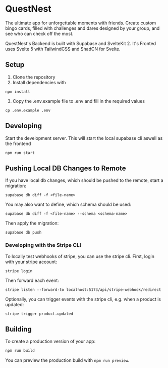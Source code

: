 # QuestNest

The ultimate app for unforgettable moments with friends. Create custom bingo cards, filled with challenges and dares designed by your group, and see who can check off the most.

QuestNest's Backend is built with Supabase and SvelteKit 2. It's Fronted uses Svelte 5 with TailwindCSS and ShadCN for Svelte.

## Setup

1. Clone the repository
2. Install dependencies with

```shell
npm install
```

3. Copy the .env.example file to .env and fill in the required values

```shell
cp .env.example .env
```

## Developing

Start the development server. This will start the local supabase cli aswell as the frontend

```shell
npm run start
```

## Pushing Local DB Changes to Remote

If you have local db changes, which should be pushed to the remote, start a migration:

```shell
supabase db diff -f <file-name>
```

You may also want to define, which schema should be used:

```shell
supabase db diff -f <file-name> --schema <schema-name>
```

Then apply the migration:

```shell
supabase db push
```

### Developing with the Stripe CLI

To locally test webhooks of stripe, you can use the stripe cli. First, login with your stripe account:

```shell
stripe login
```

Then forward each event:

```shell
stripe listen --forward-to localhost:5173/api/stripe-webhook/redirect
```

Optionally, you can trigger events with the stripe cli, e.g. when a product is updated:

```shell
stripe trigger product.updated
```

## Building

To create a production version of your app:

```bash
npm run build
```

You can preview the production build with `npm run preview`.

